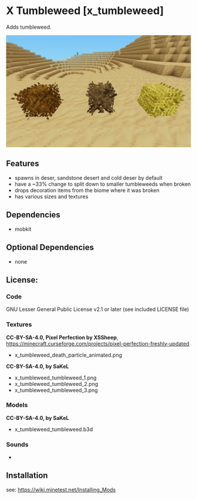 # X Tumbleweed [x_tumbleweed]

Adds tumbleweed.

![screenshot](screenshot.png)

## Features

* spawns in deser, sandstone desert and cold deser by default
* have a ~33% change to split down to smaller tumbleweeds when broken
* drops decoration items from the biome where it was broken
* has various sizes and textures

## Dependencies

- mobkit

## Optional Dependencies

- none

## License:

### Code

GNU Lesser General Public License v2.1 or later (see included LICENSE file)

### Textures

**CC-BY-SA-4.0, Pixel Perfection by XSSheep**, https://minecraft.curseforge.com/projects/pixel-perfection-freshly-updated

- x_tumbleweed_death_particle_animated.png

**CC-BY-SA-4.0, by SaKeL**

- x_tumbleweed_tumbleweed_1.png
- x_tumbleweed_tumbleweed_2.png
- x_tumbleweed_tumbleweed_3.png

### Models

**CC-BY-SA-4.0, by SaKeL**

- x_tumbleweed_tumbleweed.b3d

### Sounds

-

## Installation

see: https://wiki.minetest.net/Installing_Mods
